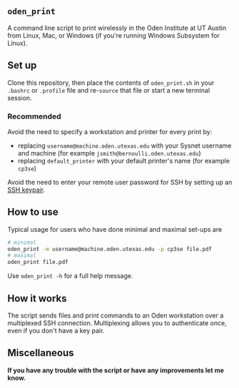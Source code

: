 ## `oden_print`

A command line script to print wirelessly in the Oden Institute at UT Austin from Linux, Mac, or Windows (if you're running Windows Subsystem for Linux).


## Set up

Clone this repository, then place the contents of `oden_print.sh` in your `.bashrc` or `.profile` file and re-`source` that file or start a new terminal session.

### Recommended
Avoid the need to specify a workstation and printer for every print by:
- replacing `username@machine.oden.utexas.edu` with your Sysnet username and machine (for example `jsmith@bernoulli.oden.utexas.edu`)
- replacing `default_printer` with your default printer's name (for example `cp3se`)

Avoid the need to enter your remote user password for SSH by setting up an
[SSH keypair](https://www.oden.utexas.edu/sysdocs/ssh/index.html).


## How to use

Typical usage for users who have done minimal and maximal set-ups are
```bash
# minimal
oden_print -m username@machine.oden.utexas.edu -p cp3se file.pdf
# maximal
oden_print file.pdf
```

Use `oden_print -h` for a full help message.


## How it works

The script sends files and print commands to an Oden workstation over a multiplexed SSH connection.
Multiplexing allows you to authenticate once, even if you don't have a key pair.


## Miscellaneous

**If you have any trouble with the script or have any improvements let me know.**
